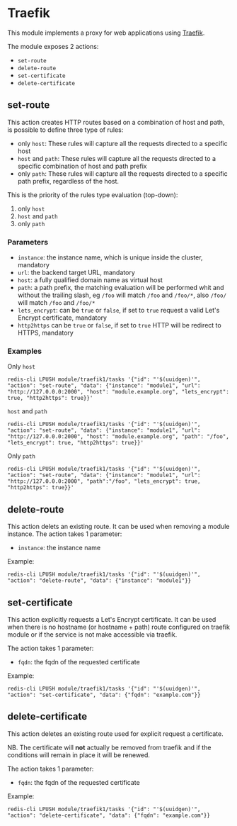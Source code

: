 # Traefik

This module implements a proxy for web applications using [Traefik](https://doc.traefik.io/traefik/).

The module exposes 2 actions:
- `set-route`
- `delete-route`
- `set-certificate`
- `delete-certificate`

## set-route

This action creates HTTP routes based on a combination of host and path, is possible to define three type
of rules:

* only `host`: These rules will capture all the requests directed to a specific host
* `host` and `path`: These rules will capture all the requests directed to a specific combination of host and path prefix
* only `path`: These rules will capture all the requests directed to a specific path prefix, regardless of the host.

This is the priority of the rules type evaluation (top-down):

1. only `host`
1. `host` and `path`
1. only `path`

### Parameters

- `instance`: the instance name, which is unique inside the cluster, mandatory
- `url`: the backend target URL, mandatory
- `host`: a fully qualified domain name as virtual host
- `path`: a path prefix, the matching evaluation will be performed whit and without the trailing slash, eg `/foo` will match `/foo` and `/foo/*`, also `/foo/` will match `/foo` and `/foo/*`
- `lets_encrypt`: can be `true` or `false`, if set to `true` request a valid Let's Encrypt certificate, mandatory
- `http2https` can be `true` or `false`, if set to `true` HTTP will be redirect to HTTPS, mandatory

### Examples

Only `host`
```
redis-cli LPUSH module/traefik1/tasks '{"id": "'$(uuidgen)'", "action": "set-route", "data": {"instance": "module1", "url": "http://127.0.0.0:2000", "host": "module.example.org", "lets_encrypt": true, "http2https": true}}'
```

`host` and `path`
```
redis-cli LPUSH module/traefik1/tasks '{"id": "'$(uuidgen)'", "action": "set-route", "data": {"instance": "module1", "url": "http://127.0.0.0:2000", "host": "module.example.org", "path": "/foo", "lets_encrypt": true, "http2https": true}}'
```
Only `path`

```
redis-cli LPUSH module/traefik1/tasks '{"id": "'$(uuidgen)'", "action": "set-route", "data": {"instance": "module1", "url": "http://127.0.0.0:2000", "path":"/foo", "lets_encrypt": true, "http2https": true}}'
```

## delete-route

This action delets an existing route. It can be used when removing a module instance.
The action takes 1 parameter:
- `instance`: the instance name

Example:
```
redis-cli LPUSH module/traefik1/tasks '{"id": "'$(uuidgen)'", "action": "delete-route", "data": {"instance": "module1"}}
```

## set-certificate

This action explicitly requests a Let's Encrypt certificate. It can be used when there is no hostname (or hostname + path) route configured on traefik module or if the service is not make accessible via traefik.

The action takes 1 parameter:
- `fqdn`: the fqdn of the requested certificate

Example:
```
redis-cli LPUSH module/traefik1/tasks '{"id": "'$(uuidgen)'", "action": "set-certificate", "data": {"fqdn": "example.com"}}
```
## delete-certificate

This action deletes an existing route used for explicit request a certificate.

NB. The certificate will **not** actually be removed from traefik and if the conditions will remain in place it will be renewed.

The action takes 1 parameter:
- `fqdn`: the fqdn of the requested certificate

Example:
```
redis-cli LPUSH module/traefik1/tasks '{"id": "'$(uuidgen)'", "action": "delete-certificate", "data": {"fqdn": "example.com"}}
```
